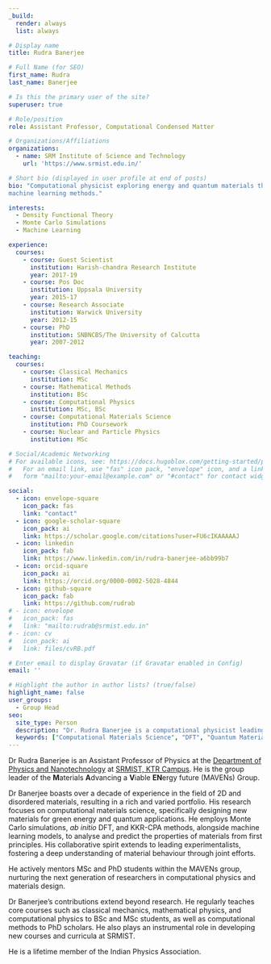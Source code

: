 ```yaml
---
_build:
  render: always
  list: always

# Display name
title: Rudra Banerjee

# Full Name (for SEO)
first_name: Rudra
last_name: Banerjee

# Is this the primary user of the site?
superuser: true

# Role/position
role: Assistant Professor, Computational Condensed Matter

# Organizations/Affiliations
organizations:
  - name: SRM Institute of Science and Technology
    url: 'https://www.srmist.edu.in/'

# Short bio (displayed in user profile at end of posts)
bio: "Computational physicist exploring energy and quantum materials through DFT, Monte Carlo, and
machine learning methods."

interests:
  - Density Functional Theory
  - Monte Carlo Simulations
  - Machine Learning

experience:
  courses:
    - course: Guest Scientist
      institution: Harish-chandra Research Institute
      year: 2017-19
    - course: Pos Doc
      institution: Uppsala University
      year: 2015-17
    - course: Research Associate
      institution: Warwick University
      year: 2012-15
    - course: PhD
      institution: SNBNCBS/The University of Calcutta
      year: 2007-2012

teaching:
  courses:
    - course: Classical Mechanics
      institution: MSc
    - course: Mathematical Methods
      institution: BSc
    - course: Computational Physics
      institution: MSc, BSc
    - course: Computational Materials Science
      institution: PhD Coursework
    - course: Nuclear and Particle Physics
      institution: MSc

# Social/Academic Networking
# For available icons, see: https://docs.hugoblox.com/getting-started/page-builder/#icons
#   For an email link, use "fas" icon pack, "envelope" icon, and a link in the
#   form "mailto:your-email@example.com" or "#contact" for contact widget.

social:
  - icon: envelope-square
    icon_pack: fas
    link: "contact"
  - icon: google-scholar-square
    icon_pack: ai
    link: https://scholar.google.com/citations?user=FU6cIKAAAAAJ
  - icon: linkedin
    icon_pack: fab
    link: https://www.linkedin.com/in/rudra-banerjee-a6bb99b7
  - icon: orcid-square
    icon_pack: ai
    link: https://orcid.org/0000-0002-5028-4844
  - icon: github-square
    icon_pack: fab
    link: https://github.com/rudrab
# - icon: envelope
#   icon_pack: fas
#   link: "mailto:rudrab@srmist.edu.in"
# - icon: cv
#   icon_pack: ai
#   link: files/cvRB.pdf

# Enter email to display Gravatar (if Gravatar enabled in Config)
email: ''

# Highlight the author in author lists? (true/false)
highlight_name: false
user_groups:
  - Group Head
seo:
  site_type: Person
  description: "Dr. Rudra Banerjee is a computational physicist leading the MAVENs group at SRMIST. His research uses DFT, Monte Carlo, and machine learning to design materials for quantum, energy, and magnetic applications."
  keywords: ["Computational Materials Science", "DFT", "Quantum Materials", "Spintronics", "Machine Learning", "Heusler Alloys", "Green Energy", "Qubit Materials", "Monte Carlo", "Magnetocaloric Materials", "SRMIST"]
---
```

Dr Rudra Banerjee is an Assistant Professor of Physics at the [Department of Physics and Nanotechnology](https://www.srmist.edu.in/department/department-of-physics-and-nanotechnology/) at [SRMIST, KTR Campus](https://www.srmist.edu.in). He is the group leader of the **M**aterials **A**dvancing a **V**iable **EN**ergy future (MAVENs) Group.

Dr Banerjee boasts over a decade of experience in the field of 2D and disordered materials, resulting in a rich and varied portfolio. His research focuses on computational materials science, specifically designing new materials for green energy and quantum applications. He employs Monte Carlo simulations, *ab initio* DFT, and KKR-CPA methods, alongside machine learning models, to analyse and predict the properties of materials from first principles. His collaborative spirit extends to leading experimentalists, fostering a deep understanding of material behaviour through joint efforts.

He actively mentors MSc and PhD students within the MAVENs group, nurturing the next generation of researchers in computational physics and materials design.

Dr Banerjee’s contributions extend beyond research. He regularly teaches core courses such as classical mechanics, mathematical physics, and computational physics to BSc and MSc students, as well as computational methods to PhD scholars. He also plays an instrumental role in developing new courses and curricula at SRMIST.

He is a lifetime member of the Indian Physics Association.
